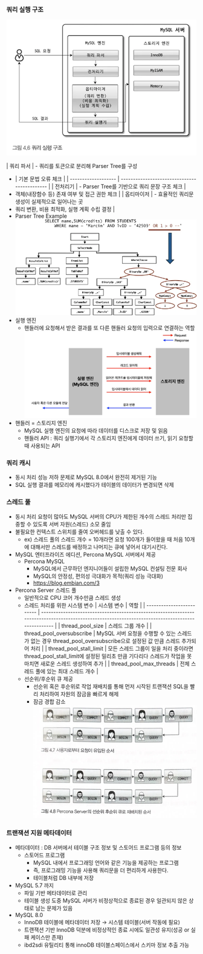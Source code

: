 ### 쿼리 실행 구조

![alt text](img/image-3.png)

| 쿼리 파서 | - 쿼리를 토큰으로 분리해 Parser Tree를 구성

- | 기본 문법 오류 체크 |
  | ------------------- | -------------------------------------------- |
  | 전처리기            | - Parser Tree를 기반으로 쿼리 문장 구조 체크 |
- 객체(내장함수 등) 존재 여부 및 접근 권한 체크 |
  | 옵티마이저 | - 효율적인 쿼리문 생성이 실제적으로 일어나는 곳
- 쿼리 변환, 비용 최적화, 실행 계획 수립 결정 |
- Parser Tree Example
  ![alt text](img/image-5.png)
- 실행 엔진
  - 핸들러에 요청해서 받은 결과를 또 다른 핸들러 요청의 입력으로 연결하는 역할
    ![alt text](img/image-4.png)
- 핸들러 = 스토리지 엔진
  - MySQL 실행 엔진의 요청에 따라 데이터를 디스크로 저장 및 읽음
  - 핸들러 API : 쿼리 실행기에서 각 스토리지 엔진에게 데이터 쓰기, 읽기 요청할 때 사용되는 API

### 쿼리 캐시

- 동시 처리 성능 저하 문제로 MySQL 8.0에서 완전히 제거된 기능
- SQL 실행 결과를 메모리에 캐시했다가 테이블의 데이터가 변경되면 삭제

### 스레드 풀

- 동시 처리 요청이 많아도 MySQL 서버의 CPU가 제한된 개수의 스레드 처리만 집중할 수 있도록 서버 자원(스레드) 소모 줄임
- 불필요한 컨텍스트 스위치를 줄여 오버헤드를 낮출 수 있다.
  - ex) 스레드 풀의 스레드 개수 = 10개라면 요청 100개가 들어왔을 때 처음 10개에 대해서만 스레드를 배정하고 나머지는 큐에 넣어서 대기시킨다.
- MySQL 엔터프라이즈 에디션, Percona MySQL 서버에서 제공
  - Percona MySQL
    - MySQL에서 근무하던 엔지니어들이 설립한 MySQL 컨설팅 전문 회사
    - MySQL의 안정성, 편의성 극대화가 목적(쿼리 성능 극대화)
    - https://blog.embian.com/3
- Percona Server 스레드 풀
  - 일반적으로 CPU 코어 개수만큼 스레드 생성
  - 스레드 처리를 위한 시스템 변수
    | 시스템 변수 | 역할 |
    | ------------------------- | ------------------------------------------------------------------------------------------------------------------------------------------------- |
    | thread_pool_size | 스레드 그룹 개수 |
    | thread_pool_oversubscribe | MySQL 서버 요청을 수행할 수 있는 스레드가 없는 경우 thread_pool_oversubscribe으로 설정된 값 만큼 스레드 추가되어 처리 |
    | thread_pool_stall_limit | 모든 스레드 그룹이 일을 처리 중이라면 thread_pool_stall_limit에 설정된 밀리초 만큼 기다리다 스레드가 작업을 못 마치면 새로운 스레드 생성하여 추가 |
    | thread_pool_max_threads | 전체 스레드 풀에 있는 최대 스레드 개수 |
  - 선순위/후순위 큐 제공
    - 선순위 혹은 후순위로 작업 재배치를 통해 먼저 시작된 트랜잭션 SQL을 빨리 처리하여 자원의 잠금을 빠르게 해제
    - 잠금 경합 감소
      ![alt text](img/image-6.png)

### 트랜잭션 지원 메타데이터

- 메타데이터 : DB 서버에서 테이블 구조 정보 및 스토어드 프로그램 등의 정보
  - 스토어드 프로그램
    - MySQL 내에서 프로그래밍 언어와 같은 기능을 제공하는 프로그램
    - 즉, 프로그래밍 기능을 사용해 쿼리문을 더 편리하게 사용한다.
    - 테이블처럼 DB 내부에 저장
- MySQL 5.7 까지
  - 파일 기반 메타데이터로 관리
  - 테이블 생성 도중 MySQL 서버가 비정상적으로 종료된 경우 일관되지 않은 상태로 남는 문제가 있음
- MySQL 8.0
  - InnoDB 테이블에 메타데이터 저장 → 시스템 테이블(서버 작동에 필요)
  - 트랜잭션 기반 InnoDB 덕분에 비정상적인 종료 시에도 일관성 유지(성공 or 실패 케이스만 존재)
  - ibd2sdi 유틸리티 통해 innoDB 테이블스페이스에서 스키마 정보 추출 가능
